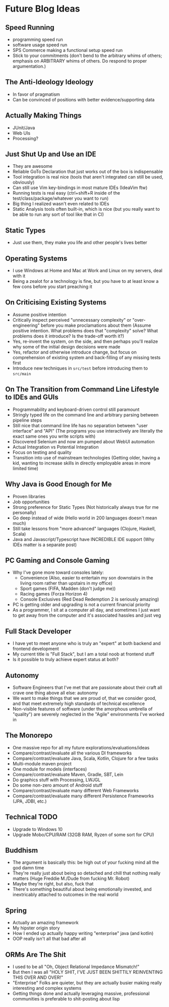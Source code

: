 # Future Blog Ideas

## Speed Running
- programming speed run
- software usage speed run
- SPS Commerce making a functional setup speed run
- Stick to your commitments (don't bend to the arbitrary whims of others; emphasis on ARBITRARY whims of others. Do respond to proper argumentation.)

## The Anti-Ideology Ideology
- In favor of pragmatism
- Can be convinced of positions with better evidence/supporting data

## Actually Making Things
- JUnit/Java
- Web UIs
- Processing?

## Just Shut Up and Use an IDE
- They are awesome
- Reliable GoTo Declaration that just works out of the box is indispensable
- Tool integration is real nice (tools that aren't integrated can still be used, obviously)
- Can still use Vim key-bindings in most mature IDEs (IdeaVim ftw)
- Running tests is real easy (ctrl+shift+R inside of the test/class/package/whatever you want to run)
- Big thing I realized wasn't even related to IDEs
- Static Analysis tools often built-in, which is nice (but you really want to be able to run any sort of tool like that in CI)

## Static Types
- Just use them, they make you life and other people's lives better

## Operating Systems
- I use Windows at Home and Mac at Work and Linux on my servers, deal with it
- Being a zealot for a technology is fine, but you have to at least know a few cons before you start preaching it

## On Criticising Existing Systems
- Assume positive intention
- Critically inspect perceived "unnecessary complexity" or "over-engineering" before you make proclamations about them
  (Assume positive intention. What problems does that "complexity" solve? What problems does it introduce?
   Is the trade-off worth it?)
- Yes, re-invent the system, on the side, and then perhaps you'll realize why some of the initial design decisions were made
- Yes, refactor and otherwise introduce change, but focus on comprehension of existing system and back-filling of any missing tests first
- Introduce new techniques in `src/test` before introducing them to `src/main`

## On The Transition from Command Line Lifestyle to IDEs and GUIs
- Programmability and keyboard-driven control still paramount
- Stringly typed life on the command line and arbitrary parsing between pipeline steps
- Still nice that command line life has no separation between "user interface" and "API"
  (The programs you use interactively are literally the exact same ones you write scripts with)
- Discovered Selenium and now am pumped about WebUI automation
- Actual Integration vs Potential Integration
- Focus on testing and quality
- Transition into use of mainstream technologies
  (Getting older, having a kid, wanting to increase skills in directly employable areas in more limited time)

## Why Java is Good Enough for Me
- Proven libraries
- Job opportunities
- Strong preference for Static Types (Not historically always true for me personally)
- Go deep instead of wide (Hello world in 200 languages doesn't mean much)
- Still take lessons from "more advanced" languages (Clojure, Haskell, Scala)
- Java and Javascript/Typescript have INCREDIBLE IDE support (Why IDEs matter is a separate post)

## PC Gaming and Console Gaming
- Why I've gone more toward consoles lately:
  - Convenience (Also, easier to entertain my son downstairs in the living room rather than upstairs in my office)
  - Sport games (FIFA, Madden (don't judge me))
  - Racing games (Forza Horizon 4)
  - Console Exclusives (Red Dead Redemption 2 is seriously amazing)
- PC is getting older and upgrading is not a current financial priority
- As a programmer, I sit at a computer all day, and sometimes I just want to get away from the computer and it's associated hassles and just veg

## Full Stack Developer
- I have yet to meet anyone who is truly an "expert" at both backend and frontend development
- My current title is "Full Stack", but I am a total noob at frontend stuff
- Is it possible to truly achieve expert status at both?

## Autonomy
- Software Engineers that I've met that are passionate about their craft all crave one thing above all else: autonomy
- We want to make things that we are proud of, that we consider good, and that meet extremely high standards of technical excellence
- Non-visible features of software (under the amorphous umbrella of "quality") are severely neglected in the "Agile" environments I've worked in

## The Monorepo
- One massive repo for all my future explorations/evaluations/ideas
- Compare/contrast/evaluate all the various DI frameworks
- Compare/contrast/evaluate Java, Scala, Kotlin, Clojure for a few tasks
- Multi-module maven project
- One module for models (interfaces)
- Compare/contrast/evaluate Maven, Gradle, SBT, Lein
- Do graphics stuff with Processing, LWJGL
- Do some non-zero amount of Android stuff
- Compare/contrast/evaluate many different Web Frameworks
- Compare/contrast/evaluate many different Persistence Frameworks (JPA, JDBI, etc.)

## Technical TODO
- Upgrade to Windows 10
- Upgrade Mobo/CPU/RAM (32GB RAM, Ryzen of some sort for CPU)

## Buddhism
- The argument is basically this: be high out of your fucking mind all the god damn time
- They're really just about being so detached and chill that nothing really matters (Huge Freddie M./Dude from fucking Mr. Robot)
- Maybe they're right, but also, fuck that
- There's something beautiful about being emotionally invested, and inextricably attached to outcomes in the real world

## Spring
- Actually an amazing framework
- My hipster origin story
- How I ended up actually happy writing "enterprise" java (and kotlin)
- OOP really isn't all that bad after all

## ORMs Are The Shit
- I used to be all "Oh, Object Relational Impedance Mismatch!"
- But then I was all "HOLY SHIT, I'VE JUST BEEN SHITTILY REINVENTING THIS OVER AND OVER!"
- "Enterprise" Folks are quieter, but they are actually busier making really interesting and complex systems
- Getting things done and actually leveraging massive, professional communities is preferable to shit-posting about lisp
